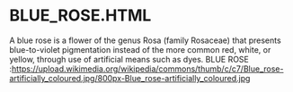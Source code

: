 # BLUE_ROSE.HTML
A blue rose is a flower of the genus Rosa (family Rosaceae) that presents blue-to-violet pigmentation instead of the more common red, white, or yellow, through use of artificial means such as dyes. BLUE ROSE :https://upload.wikimedia.org/wikipedia/commons/thumb/c/c7/Blue_rose-artificially_coloured.jpg/800px-Blue_rose-artificially_coloured.jpg
